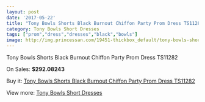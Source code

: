 ```yaml
---
layout: post
date: '2017-05-22'
title: "Tony Bowls Shorts Black Burnout Chiffon Party Prom Dress TS11282"
category: Tony Bowls Short Dresses
tags: ["prom","dress","dresses","black","bowls"]
image: http://img.princessan.com/19451-thickbox_default/tony-bowls-shorts-black-burnout-chiffon-party-prom-dress-ts11282.jpg
---
```

Tony Bowls Shorts Black Burnout Chiffon Party Prom Dress TS11282

On Sales: **$292.08243**
<a href="https://www.princessan.com/en/tony-bowls-short-dresses/8735-tony-bowls-shorts-black-burnout-chiffon-party-prom-dress-ts11282.html"><amp-img layout="responsive" width="600" height="600" src="//img.princessan.com/19451-thickbox_default/tony-bowls-shorts-black-burnout-chiffon-party-prom-dress-ts11282.jpg" alt="Tony Bowls Shorts Black Burnout Chiffon Party Prom Dress TS11282 0" /></a>
<a href="https://www.princessan.com/en/tony-bowls-short-dresses/8735-tony-bowls-shorts-black-burnout-chiffon-party-prom-dress-ts11282.html"><amp-img layout="responsive" width="600" height="600" src="//img.princessan.com/19454-thickbox_default/tony-bowls-shorts-black-burnout-chiffon-party-prom-dress-ts11282.jpg" alt="Tony Bowls Shorts Black Burnout Chiffon Party Prom Dress TS11282 1" /></a>
<a href="https://www.princessan.com/en/tony-bowls-short-dresses/8735-tony-bowls-shorts-black-burnout-chiffon-party-prom-dress-ts11282.html"><amp-img layout="responsive" width="600" height="600" src="//img.princessan.com/19453-thickbox_default/tony-bowls-shorts-black-burnout-chiffon-party-prom-dress-ts11282.jpg" alt="Tony Bowls Shorts Black Burnout Chiffon Party Prom Dress TS11282 2" /></a>
<a href="https://www.princessan.com/en/tony-bowls-short-dresses/8735-tony-bowls-shorts-black-burnout-chiffon-party-prom-dress-ts11282.html"><amp-img layout="responsive" width="600" height="600" src="//img.princessan.com/19452-thickbox_default/tony-bowls-shorts-black-burnout-chiffon-party-prom-dress-ts11282.jpg" alt="Tony Bowls Shorts Black Burnout Chiffon Party Prom Dress TS11282 3" /></a>

Buy it: [Tony Bowls Shorts Black Burnout Chiffon Party Prom Dress TS11282](https://www.princessan.com/en/tony-bowls-short-dresses/8735-tony-bowls-shorts-black-burnout-chiffon-party-prom-dress-ts11282.html "Tony Bowls Shorts Black Burnout Chiffon Party Prom Dress TS11282")

View more: [Tony Bowls Short Dresses](https://www.princessan.com/en/70-tony-bowls-short-dresses "Tony Bowls Short Dresses")